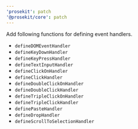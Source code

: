 ```yaml
---
'prosekit': patch
'@prosekit/core': patch
---
```


Add following functions for defining event handlers.

- `defineDOMEventHandler`
- `defineKeyDownHandler`
- `defineKeyPressHandler`
- `defineTextInputHandler`
- `defineClickOnHandler`
- `defineClickHandler`
- `defineDoubleClickOnHandler`
- `defineDoubleClickHandler`
- `defineTripleClickOnHandler`
- `defineTripleClickHandler`
- `definePasteHandler`
- `defineDropHandler`
- `defineScrollToSelectionHandler`
